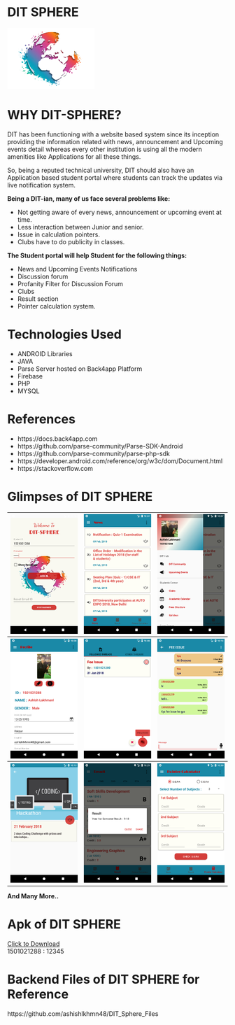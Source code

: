 # DIT SPHERE 
<img src = "app/src/main/res/drawable/sphere.png"  width = "200">

<h1>WHY DIT-SPHERE?</h1>
<p>DIT has been functioning with a website based system since its inception
providing the information related with news, announcement and Upcoming
events detail whereas every other institution is using all the modern amenities like
Applications for all these things.</p>
<p>So, being a reputed technical university, DIT should also have an Application
based student portal where students can track the updates via live notification
system.</p>

<p>
<b>Being a DIT-ian, many of us face several problems like:</b>
  <ul>
  <li>Not getting aware of every news, announcement or upcoming event at time.</li>
  <li>Less interaction between Junior and senior.</li>
  <li>Issue in calculation pointers.</li>
  <li>Clubs have to do publicity in classes.</li>
</ul>
</p>

<p>
<b>The Student portal will help Student for the following things:</b>
<ul>
  <li>News and Upcoming Events Notifications</li>
  <li>Discussion forum</li>
  <li>Profanity Filter for Discussion Forum</li>
  <li>Clubs </li>
  <li>Result section</li>
  <li>Pointer calculation system.</li>
</ul>
</p>

<h1>Technologies Used</h1>
<ul>
<li>ANDROID Libraries</li>
<li>JAVA</li>
<li>Parse Server hosted on Back4app Platform</li>
<li>Firebase</li>
<li>PHP</li>
<li>MYSQL</li>
</ul>


<h1>References</h1>
  <ul>
  <li>https://docs.back4app.com</li>
  <li>https://github.com/parse-community/Parse-SDK-Android</li>
  <li>https://github.com/parse-community/parse-php-sdk</li>
  <li>https://developer.android.com/reference/org/w3c/dom/Document.html</li>
  <li>https://stackoverflow.com</li>
</ul>


<h1>Glimpses of DIT SPHERE</h1>
<table>
  <tr>
    <th> <img src = "images/1.png" width = "200"> </th>
    <th> <img src = "images/2.png" width = "200"> </th>
    <th> <img src = "images/3.png" width = "200"> </th>
  </tr>
  <tr>
    <th> <img src = "images/4.png" width = "200"> </th>
    <th> <img src = "images/5.png" width = "200"> </th>
    <th> <img src = "images/6.png" width = "200"> </th>
  </tr>
    <tr>
    <th> <img src = "images/7.png" width = "200"> </th>
    <th> <img src = "images/8.png" width = "200"> </th>
    <th> <img src = "images/9.png" width = "200"> </th>
  </tr>
  </table>
  <b>And Many More..</b>

<h1>Apk of DIT SPHERE</h1>
<a href = "https://raw.githubusercontent.com/ashishlkhmn48/DIT_SPHERE/master/images/sphere.apk">Click to Download</a>
<br>
1501021288 : 12345

<h1>Backend Files of DIT SPHERE for Reference</h1>
https://github.com/ashishlkhmn48/DIT_Sphere_Files
